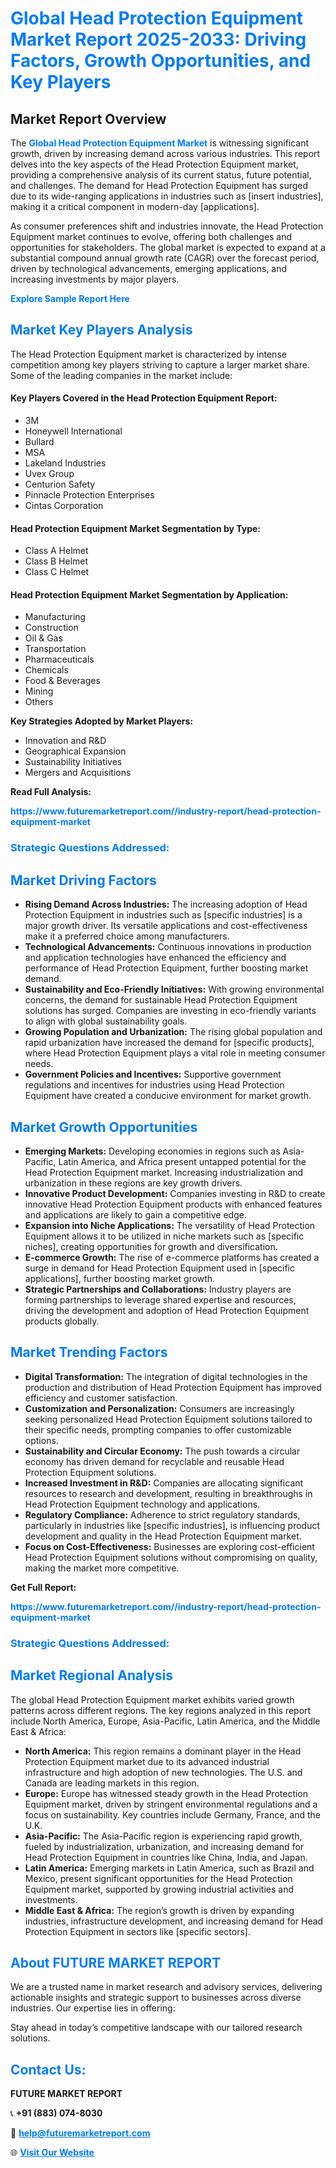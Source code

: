 <h1 style="color: #007BFF;">Global Head Protection Equipment Market Report 2025-2033: Driving Factors, Growth Opportunities, and Key Players</h1>

<section id="overview">
<h2>Market Report Overview</h2>
<p>The <a href="https://www.futuremarketreport.com//industry-report/head-protection-equipment-market" style="color: #007BFF; text-decoration: none;"><strong>Global Head Protection Equipment Market</strong></a> is witnessing significant growth, driven by increasing demand across various industries. This report delves into the key aspects of the Head Protection Equipment market, providing a comprehensive analysis of its current status, future potential, and challenges. The demand for Head Protection Equipment has surged due to its wide-ranging applications in industries such as [insert industries], making it a critical component in modern-day [applications].</p>
<p>As consumer preferences shift and industries innovate, the Head Protection Equipment market continues to evolve, offering both challenges and opportunities for stakeholders. The global market is expected to expand at a substantial compound annual growth rate (CAGR) over the forecast period, driven by technological advancements, emerging applications, and increasing investments by major players.</p>
</section>

<section id="overview">
<p><a href="https://www.futuremarketreport.com//request-sample/reportId=60167" style="color: #007BFF; text-decoration: none;"><strong>Explore Sample Report Here</strong></a></p>
</section>

<section id="key-players">
<h2 style="color: #007BFF;">Market Key Players Analysis</h2>
<p>The Head Protection Equipment market is characterized by intense competition among key players striving to capture a larger market share. Some of the leading companies in the market include:</p>
<h4>Key Players Covered in the Head Protection Equipment Report:</h4>
<ul><li>3M</li><li>Honeywell International</li><li>Bullard</li><li>MSA</li><li>Lakeland Industries</li><li>Uvex Group</li><li>Centurion Safety</li><li>Pinnacle Protection Enterprises</li><li>Cintas Corporation</li></ul>
<h4>Head Protection Equipment Market Segmentation by Type:</h4>
<ul><li>Class A Helmet</li><li>Class B Helmet</li><li>Class C Helmet</li></ul>

<h4>Head Protection Equipment Market Segmentation by Application:</h4>
<ul><li>Manufacturing</li><li>Construction</li><li>Oil &amp; Gas</li><li>Transportation</li><li>Pharmaceuticals</li><li>Chemicals</li><li>Food &amp; Beverages</li><li>Mining</li><li>Others</li></ul>
<p><strong>Key Strategies Adopted by Market Players:</strong></p>
<ul>
<li>Innovation and R&D</li>
<li>Geographical Expansion</li>
<li>Sustainability Initiatives</li>
<li>Mergers and Acquisitions</li>
</ul>
</section>

<section>
<p><strong>Read Full Analysis: </strong></p><a href="https://www.futuremarketreport.com//industry-report/head-protection-equipment-market" style="color: #007BFF; text-decoration: none;"><strong>https://www.futuremarketreport.com//industry-report/head-protection-equipment-market</strong></a>
<h3 style="color: #007BFF;">Strategic Questions Addressed:</h3>
</section>

<section id="driving-factors">
<h2 style="color: #007BFF;">Market Driving Factors</h2>
<ul>
<li><strong>Rising Demand Across Industries:</strong> The increasing adoption of Head Protection Equipment in industries such as [specific industries] is a major growth driver. Its versatile applications and cost-effectiveness make it a preferred choice among manufacturers.</li>
<li><strong>Technological Advancements:</strong> Continuous innovations in production and application technologies have enhanced the efficiency and performance of Head Protection Equipment, further boosting market demand.</li>
<li><strong>Sustainability and Eco-Friendly Initiatives:</strong> With growing environmental concerns, the demand for sustainable Head Protection Equipment solutions has surged. Companies are investing in eco-friendly variants to align with global sustainability goals.</li>
<li><strong>Growing Population and Urbanization:</strong> The rising global population and rapid urbanization have increased the demand for [specific products], where Head Protection Equipment plays a vital role in meeting consumer needs.</li>
<li><strong>Government Policies and Incentives:</strong> Supportive government regulations and incentives for industries using Head Protection Equipment have created a conducive environment for market growth.</li>
</ul>
</section>

<section id="growth-opportunities">
<h2 style="color: #007BFF;">Market Growth Opportunities</h2>
<ul>
<li><strong>Emerging Markets:</strong> Developing economies in regions such as Asia-Pacific, Latin America, and Africa present untapped potential for the Head Protection Equipment market. Increasing industrialization and urbanization in these regions are key growth drivers.</li>
<li><strong>Innovative Product Development:</strong> Companies investing in R&D to create innovative Head Protection Equipment products with enhanced features and applications are likely to gain a competitive edge.</li>
<li><strong>Expansion into Niche Applications:</strong> The versatility of Head Protection Equipment allows it to be utilized in niche markets such as [specific niches], creating opportunities for growth and diversification.</li>
<li><strong>E-commerce Growth:</strong> The rise of e-commerce platforms has created a surge in demand for Head Protection Equipment used in [specific applications], further boosting market growth.</li>
<li><strong>Strategic Partnerships and Collaborations:</strong> Industry players are forming partnerships to leverage shared expertise and resources, driving the development and adoption of Head Protection Equipment products globally.</li>
</ul>
</section>

<section id="trending-factors">
<h2 style="color: #007BFF;">Market Trending Factors</h2>
<ul>
<li><strong>Digital Transformation:</strong> The integration of digital technologies in the production and distribution of Head Protection Equipment has improved efficiency and customer satisfaction.</li>
<li><strong>Customization and Personalization:</strong> Consumers are increasingly seeking personalized Head Protection Equipment solutions tailored to their specific needs, prompting companies to offer customizable options.</li>
<li><strong>Sustainability and Circular Economy:</strong> The push towards a circular economy has driven demand for recyclable and reusable Head Protection Equipment solutions.</li>
<li><strong>Increased Investment in R&D:</strong> Companies are allocating significant resources to research and development, resulting in breakthroughs in Head Protection Equipment technology and applications.</li>
<li><strong>Regulatory Compliance:</strong> Adherence to strict regulatory standards, particularly in industries like [specific industries], is influencing product development and quality in the Head Protection Equipment market.</li>
<li><strong>Focus on Cost-Effectiveness:</strong> Businesses are exploring cost-efficient Head Protection Equipment solutions without compromising on quality, making the market more competitive.</li>
</ul>
</section>

<section>
<p><strong>Get Full Report: </strong></p><a href="https://www.futuremarketreport.com//industry-report/head-protection-equipment-market" style="color: #007BFF; text-decoration: none;"><strong>https://www.futuremarketreport.com//industry-report/head-protection-equipment-market</strong></a>
<h3 style="color: #007BFF;">Strategic Questions Addressed:</h3>
</section>


<section id="regional-analysis">
<h2 style="color: #007BFF;">Market Regional Analysis</h2>
<p>The global Head Protection Equipment market exhibits varied growth patterns across different regions. The key regions analyzed in this report include North America, Europe, Asia-Pacific, Latin America, and the Middle East & Africa:</p>
<ul>
<li><strong>North America:</strong> This region remains a dominant player in the Head Protection Equipment market due to its advanced industrial infrastructure and high adoption of new technologies. The U.S. and Canada are leading markets in this region.</li>
<li><strong>Europe:</strong> Europe has witnessed steady growth in the Head Protection Equipment market, driven by stringent environmental regulations and a focus on sustainability. Key countries include Germany, France, and the U.K.</li>
<li><strong>Asia-Pacific:</strong> The Asia-Pacific region is experiencing rapid growth, fueled by industrialization, urbanization, and increasing demand for Head Protection Equipment in countries like China, India, and Japan.</li>
<li><strong>Latin America:</strong> Emerging markets in Latin America, such as Brazil and Mexico, present significant opportunities for the Head Protection Equipment market, supported by growing industrial activities and investments.</li>
<li><strong>Middle East & Africa:</strong> The region’s growth is driven by expanding industries, infrastructure development, and increasing demand for Head Protection Equipment in sectors like [specific sectors].</li>
</ul>
</section>

<footer>
<h2 style="color: #007BFF;">About FUTURE MARKET REPORT</h2>
<p>We are a trusted name in market research and advisory services, delivering actionable insights and strategic support to businesses across diverse industries. Our expertise lies in offering:</p>

<p>Stay ahead in today’s competitive landscape with our tailored research solutions.</p>

<h2 style="color: #007BFF;">Contact Us:</h2>
<p><strong>FUTURE MARKET REPORT</strong></p>
<p>📞 <strong>+91 (883) 074-8030</strong></p>
<p>📧 <strong><a href="mailto:help@futuremarketreport.com" style="color: #007BFF;">help@futuremarketreport.com</a></strong></p>
<p>🌐 <strong><a href="https://www.futuremarketreport.com/" style="color: #007BFF;">Visit Our Website</a></strong></p>
</footer>